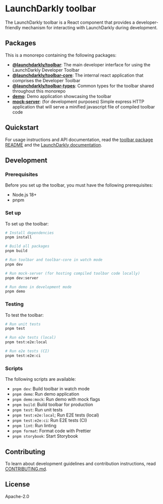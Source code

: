 # LaunchDarkly toolbar

The LaunchDarkly toolbar is a React component that provides a developer-friendly mechanism for interacting with LaunchDarkly during development.

## Packages

This is a monorepo containing the following packages:

- **[@launchdarkly/toolbar](./packages/toolbar/)**: The main developer interface for using the LaunchDarkly Developer Toolbar
- **[@launchdarkly/toolbar-core](./packages/toolbar-core/)**: The internal react application that comprises the Developer Toolbar
- **[@launchdarkly/toolbar-types](./packages/toolbar-types)**: Common types for the toolbar shared throughout this monorepo
- **[demo](./packages/demo/)**: Demo application showcasing the toolbar
- **[mock-server](./packages/mock-server/)**: (for development purposes) Simple express HTTP application that will serve a minified javascript file of compiled toolbar code

## Quickstart

For usage instructions and API documentation, read the [toolbar package README](./packages/toolbar/README.md) and the [LaunchDarkly documentation](https://launchdarkly.com/docs/home/getting-started/dev-toolbar).

## Development

### Prerequisites

Before you set up the toolbar, you must have the following prerequisites:

- Node.js 18+
- pnpm

### Set up

To set up the toolbar:

```bash
# Install dependencies
pnpm install

# Build all packages
pnpm build

# Run toolbar and toolbar-core in watch mode
pnpm dev

# Run mock-server (for hosting compiled toolbar code locally)
pnpm dev:server

# Run demo in development mode
pnpm demo
```

### Testing

To test the toolbar:

```bash
# Run unit tests
pnpm test

# Run e2e tests (local)
pnpm test:e2e:local

# Run e2e tests (CI)
pnpm test:e2e:ci
```

### Scripts

The following scripts are available:

- `pnpm dev`: Build toolbar in watch mode
- `pnpm demo`: Run demo application
- `pnpm demo:mock`: Run demo with mock flags
- `pnpm build`: Build toolbar for production
- `pnpm test`: Run unit tests
- `pnpm test:e2e:local`; Run E2E tests (local)
- `pnpm test:e2e:ci`: Run E2E tests (CI)
- `pnpm lint`: Run linting
- `pnpm format`: Format code with Prettier
- `pnpm storybook`: Start Storybook

## Contributing

To learn about development guidelines and contribution instructions, read [CONTRIBUTING.md](./CONTRIBUTING.md).

## License

Apache-2.0
